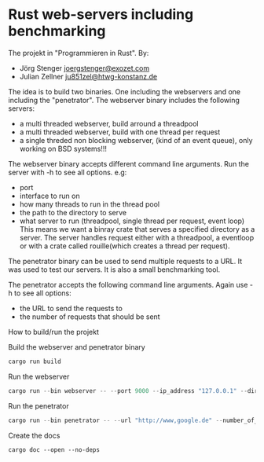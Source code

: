 # Rust web-servers including benchmarking
The projekt in "Programmieren in Rust". By:
- Jörg Stenger <joergstenger@exozet.com>
- Julian Zellner <ju851zel@htwg-konstanz.de>

The idea is to build two binaries. One including the webservers and one including the "penetrator".
The webserver binary includes the following servers:
- a multi threaded webserver, build arround a threadpool
- a multi threaded webserver, build with one thread per request
- a single threded non blocking webserver, (kind of an event queue), only working on BSD systems!!!

The webserver binary accepts different command line arguments. Run the server with -h to see all options. e.g:
- port
- interface to run on
- how many threads to run in the thread pool
- the path to the directory to serve
- what server to run (threadpool, single thread per request, event loop)
This means we want a binray crate that serves a specified directory as a server. The server handles request either with a threadpool, a eventloop or with a crate called rouille(which creates a thread per request).

The penetrator binary can be used to send multiple requests to a URL. It was used to test our servers. It is also a small benchmarking tool.

The penetrator accepts the following command line arguments. Again use -h to see all options:
- the URL to send the requests to
- the number of requests that should be sent


How to build/run the projekt

Build the webserver and penetrator binary
```rust
cargo run build
```
Run the webserver
```rust
cargo run --bin webserver -- --port 9000 --ip_address "127.0.0.1" --directory "path/to/fir/to/serve" --server_type "threaded"
```
Run the penetrator
```rust
cargo run --bin penetrator -- --url "http://www,google.de" --number_of_requests 10```
```
Create the docs
```
cargo doc --open --no-deps
```
